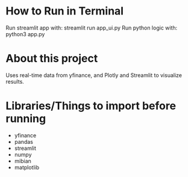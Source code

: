 # How to Run in Terminal
Run streamlit app with: streamlit run app_ui.py
Run python logic with: python3 app.py

# About this project
Uses real-time data from yfinance, and Plotly and Streamlit to visualize results. 

# Libraries/Things to import before running
- yfinance
- pandas
- streamlit
- numpy
- mibian
- matplotlib